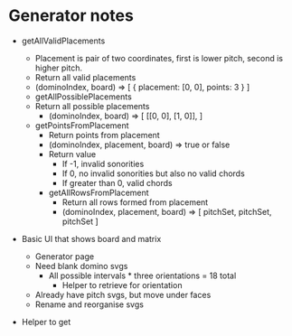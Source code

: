# Generator notes
* getAllValidPlacements
    * Placement is pair of two coordinates, first is lower pitch, second is higher pitch.
    * Return all valid placements
    * (dominoIndex, board) => [
        {
            placement: [0, 0],
            points: 3
        }
    ]
    * getAllPossiblePlacements
    * Return all possible placements
        * (dominoIndex, board) => [
            [[0, 0], [1, 0]],
        ]
    * getPointsFromPlacement
        * Return points from placement
        * (dominoIndex, placement, board) => true or false
        * Return value
            * If -1, invalid sonorities
            * If 0, no invalid sonorities but also no valid chords
            * If greater than 0, valid chords
        * getAllRowsFromPlacement
            * Return all rows formed from placement
            * (dominoIndex, placement, board) => [
                pitchSet,
                pitchSet,
                pitchSet
            ]

* Basic UI that shows board and matrix
    * Generator page
    * Need blank domino svgs
        * All possible intervals * three orientations = 18 total
            * Helper to retrieve for orientation
    * Already have pitch svgs, but move under faces
    * Rename and reorganise svgs

* Helper to get